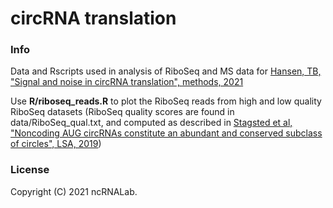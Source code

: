 # circRNA translation

### Info

Data and Rscripts used in analysis of RiboSeq and MS data for [Hansen, TB, "Signal and noise in circRNA translation", methods, 2021](https://www.sciencedirect.com/science/article/pii/S104620232100044X)


Use **R/riboseq_reads.R** to plot the RiboSeq reads from high and low quality RiboSeq datasets (RiboSeq quality scores are found in data/RiboSeq_qual.txt, and computed as described in [Stagsted et al, "Noncoding AUG circRNAs constitute an abundant and conserved subclass of circles", LSA, 2019](https://www.life-science-alliance.org/content/2/3/e201900398))




### License

Copyright (C) 2021 ncRNALab.  